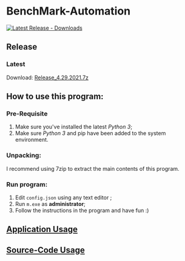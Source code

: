 # BenchMark-Automation

[![Latest Release - Downloads](https://img.shields.io/github/downloads/YuudachiXMMY/BenchMark-Automation/v4.29.2021-beta.2/total)](https://github.com/YuudachiXMMY/BenchMark-Automation/releases)

## Release

### Latest
Download: [Release_4.29.2021.7z](https://github.com/YuudachiXMMY/BenchMark-Automation/releases/download/v4.29.2021-beta.2/Release_4.29.2021.7z)


## How to use this program:

### Pre-Requisite
1. Make sure you've installed the latest *Python 3*;
2. Make sure *Python 3* and pip have been added to the system environment.

### Unpacking:
I recommend using 7zip to extract the main contents of this program.

### Run program:
1. Edit `config.json` using any text editor ;
2. Run `m.exe` as **administrator**;
3. Follow the instructions in the program and have fun :)


## [Application Usage](/docs/app/main.md)

## [Source-Code Usage](/docs/source_code/main.md)
